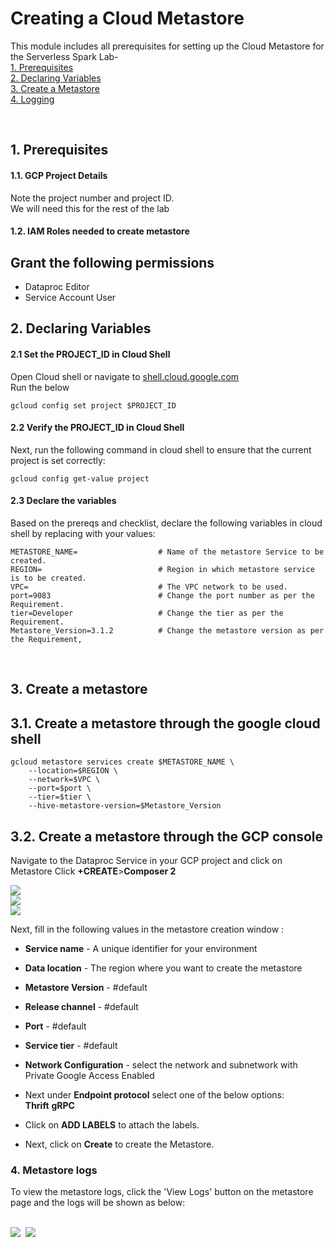 # Creating a Cloud Metastore

This module includes all prerequisites for setting up the Cloud Metastore for the Serverless Spark Lab-<br>
[1. Prerequisites](05-metastore-creation.md#1-prerequisites)<br>
[2. Declaring Variables](05-metastore-creation.md#2-declaring-variables)<br>
[3. Create a Metastore](05-metastore-creation.md#3-create-a-metastore)<br>
[4. Logging](05-metastore-creation.md#4-metastore-logs)

<br>

## 1. Prerequisites

#### 1.1. GCP Project Details
Note the project number and project ID. <br>
We will need this for the rest of the lab

#### 1.2. IAM Roles needed to create metastore
Grant the following permissions
- 
- Dataproc Editor
- Service Account User

## 2. Declaring Variables

#### 2.1 Set the PROJECT_ID in Cloud Shell

Open Cloud shell or navigate to [shell.cloud.google.com](https://shell.cloud.google.com)<br>
Run the below
```
gcloud config set project $PROJECT_ID

```

####  2.2 Verify the PROJECT_ID in Cloud Shell

Next, run the following command in cloud shell to ensure that the current project is set correctly:

```
gcloud config get-value project
```

####  2.3 Declare the variables

Based on the prereqs and checklist, declare the following variables in cloud shell by replacing with your values:

```
METASTORE_NAME=                  # Name of the metastore Service to be created.
REGION=                          # Region in which metastore service is to be created.
VPC=                             # The VPC network to be used.
port=9083                        # Change the port number as per the Requirement.
tier=Developer                   # Change the tier as per the Requirement.
Metastore_Version=3.1.2          # Change the metastore version as per the Requirement,

```

<br>


## 3. Create a metastore 

## 3.1. Create a metastore through the google cloud shell

```
gcloud metastore services create $METASTORE_NAME \
    --location=$REGION \
    --network=$VPC \
    --port=$port \
    --tier=$tier \
    --hive-metastore-version=$Metastore_Version
```

## 3.2. Create a metastore through the GCP console

Navigate to the Dataproc Service in your GCP project and click on Metastore 
Click **+CREATE**>**Composer 2**

<kbd>
<img src=/images/meta.png />
</kbd>

<br>
<kbd>
<img src=/images/meta01.png />
</kbd>

<br>
<kbd>
<img src=/images/meta02.png />
</kbd>

<br>

Next, fill in the following values in the metastore creation window :

- **Service name**   - A unique identifier for your environment
- **Data location**     - The region where you want to create the metastore
- **Metastore Version**    - #default
- **Release channel** - #default
- **Port** - #default
- **Service tier** - #default
- **Network Configuration** - select the network and subnetwork with Private Google Access Enabled

- Next under **Endpoint protocol** select one of the below options: <br>
**Thrift** 
**gRPC**

- Click on **ADD LABELS** to attach the labels.
- Next, click on **Create** to create the Metastore.


### 4. Metastore logs

To view the metastore logs, click the 'View Logs' button on the metastore page and the logs will be shown as below:

<br>

<kbd>
<img src=/images/meta_logs01.png />
</kbd>

<kbd>
<img src=/images/meta_logs02.png />
</kbd>

<br>
